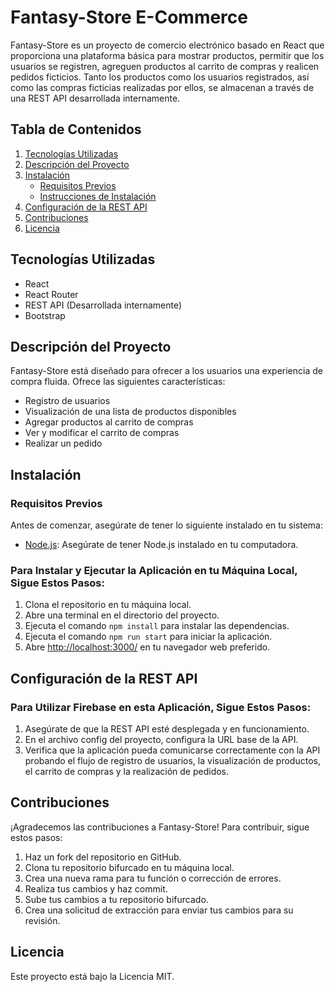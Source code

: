 # Fantasy-Store E-Commerce

Fantasy-Store es un proyecto de comercio electrónico basado en React que proporciona una plataforma básica para mostrar productos, permitir que los usuarios se registren, agreguen productos al carrito de compras y realicen pedidos ficticios. Tanto los productos como los usuarios registrados, así como las compras ficticias realizadas por ellos, se almacenan a través de una REST API desarrollada internamente.

## Tabla de Contenidos

1. [Tecnologías Utilizadas](#tecnologías-utilizadas)
2. [Descripción del Proyecto](#descripción-del-proyecto)
3. [Instalación](#instalación)
    - [Requisitos Previos](#requisitos-previos)
    - [Instrucciones de Instalación](#instrucciones-de-instalación)
4. [Configuración de la REST API](#configuración-de-la-REST-API)
5. [Contribuciones](#contribuciones)
6. [Licencia](#licencia)

## Tecnologías Utilizadas
- React
- React Router
- REST API (Desarrollada internamente)
- Bootstrap

## Descripción del Proyecto
Fantasy-Store está diseñado para ofrecer a los usuarios una experiencia de compra fluida. Ofrece las siguientes características:

- Registro de usuarios
- Visualización de una lista de productos disponibles
- Agregar productos al carrito de compras
- Ver y modificar el carrito de compras
- Realizar un pedido

## Instalación

### Requisitos Previos
Antes de comenzar, asegúrate de tener lo siguiente instalado en tu sistema:
- [Node.js](https://nodejs.org/): Asegúrate de tener Node.js instalado en tu computadora.

### Para Instalar y Ejecutar la Aplicación en tu Máquina Local, Sigue Estos Pasos:
1. Clona el repositorio en tu máquina local.
2. Abre una terminal en el directorio del proyecto.
3. Ejecuta el comando `npm install` para instalar las dependencias.
4. Ejecuta el comando `npm run start` para iniciar la aplicación.
5. Abre [http://localhost:3000/](http://localhost:3000/) en tu navegador web preferido.

## Configuración de la REST API

### Para Utilizar Firebase en esta Aplicación, Sigue Estos Pasos:
1. Asegúrate de que la REST API esté desplegada y en funcionamiento.
2. En el archivo config del proyecto, configura la URL base de la API.
3. Verifica que la aplicación pueda comunicarse correctamente con la API probando el flujo de registro de usuarios, la visualización de productos, el carrito de compras y la realización de pedidos.

## Contribuciones
¡Agradecemos las contribuciones a Fantasy-Store! Para contribuir, sigue estos pasos:
1. Haz un fork del repositorio en GitHub.
2. Clona tu repositorio bifurcado en tu máquina local.
3. Crea una nueva rama para tu función o corrección de errores.
4. Realiza tus cambios y haz commit.
5. Sube tus cambios a tu repositorio bifurcado.
6. Crea una solicitud de extracción para enviar tus cambios para su revisión.

## Licencia
Este proyecto está bajo la Licencia MIT.
